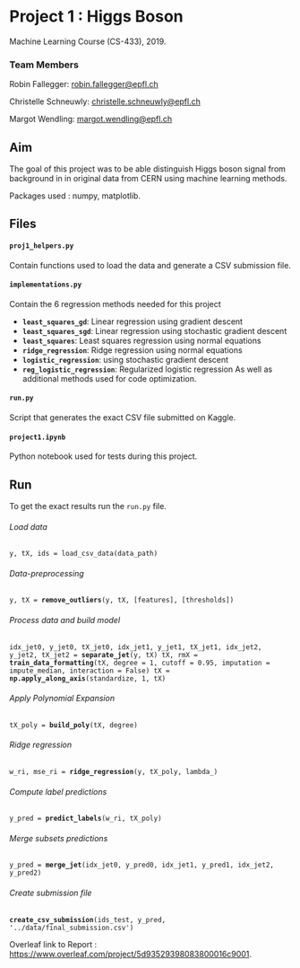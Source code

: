 # Project 1 : Higgs Boson
Machine Learning Course (CS-433), 2019.

### Team Members

Robin Fallegger: robin.fallegger@epfl.ch

Christelle Schneuwly: christelle.schneuwly@epfl.ch

Margot Wendling: margot.wendling@epfl.ch

## Aim
The goal of this project was to be able distinguish Higgs boson signal from background in in original data from CERN using machine learning methods. 

Packages used : numpy, matplotlib.

## Files
#### `proj1_helpers.py`
Contain functions used to load the data and generate a CSV submission file.

#### `implementations.py`
Contain the 6 regression methods needed for this project
- **`least_squares_gd`**: Linear regression using gradient descent
- **`least_squares_sgd`**: Linear regression using stochastic gradient descent
- **`least_squares`**: Least squares regression using normal equations
- **`ridge_regression`**: Ridge regression using normal equations
- **`logistic_regression`**: using stochastic gradient descent
- **`reg_logistic_regression`**: Regularized logistic regression
As well as additional methods used for code optimization. 

#### `run.py`
Script that generates the exact CSV file submitted on Kaggle.

#### `project1.ipynb`
Python notebook used for tests during this project.

## Run
To get the exact results run the `run.py` file.
###### Load data
`y, tX, ids = load_csv_data(data_path)`
###### Data-preprocessing
`y, tX = `**`remove_outliers`**`(y, tX, [features], [thresholds])`
###### Process data and build model
`idx_jet0, y_jet0, tX_jet0, idx_jet1, y_jet1, tX_jet1, idx_jet2, y_jet2, tX_jet2 = `**`separate_jet`**`(y, tX)
tX, rmX = `**`train_data_formatting`**`(tX, degree = 1, cutoff = 0.95, imputation = impute_median, interaction = False)
tX = `**`np.apply_along_axis`**`(standardize, 1, tX)`
###### Apply Polynomial Expansion 
`tX_poly = `**`build_poly`**`(tX, degree)`
###### Ridge regression
`w_ri, mse_ri = `**`ridge_regression`**`(y, tX_poly, lambda_)`
###### Compute label predictions
`y_pred = `**`predict_labels`**`(w_ri, tX_poly)`
###### Merge subsets predictions
`y_pred = `**`merge_jet`**`(idx_jet0, y_pred0, idx_jet1, y_pred1, idx_jet2, y_pred2)`
###### Create submission file
**`create_csv_submission`**`(ids_test, y_pred, '../data/final_submission.csv')`


Overleaf link to Report : https://www.overleaf.com/project/5d93529398083800016c9001.
